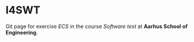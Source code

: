 # I4SWT
Git page for exercise *ECS* in the course *Software test* at **Aarhus School of Engineering**.
